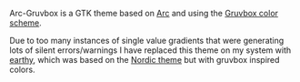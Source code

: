 Arc-Gruvbox is a GTK theme based on [Arc](https://github.com/horst3180/arc-theme) and using the [Gruvbox color scheme](https://github.com/morhetz/gruvbox).

Due to too many instances of single value gradients that were generating lots of silent errors/warnings I have replaced this theme on my system with [earthy](https://github.com/stevensonmt/earthy), which was based on the [Nordic theme](https://github.com/EliverLara/Nordic) but with gruvbox inspired colors.
